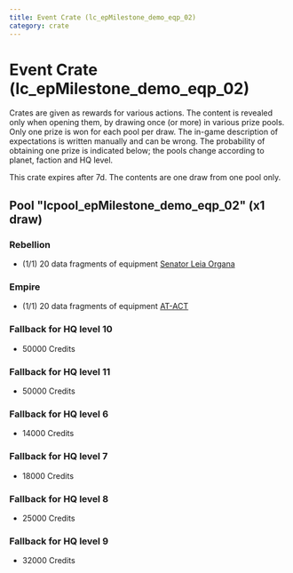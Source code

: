 ```yaml
---
title: Event Crate (lc_epMilestone_demo_eqp_02)
category: crate
---
```


# Event Crate (lc_epMilestone_demo_eqp_02)

Crates are given as rewards for various actions. The content is revealed only when opening them, by drawing once (or more) in various prize pools. Only one prize is won for each pool per draw. The in-game description of expectations is written manually and can be wrong. The probability of obtaining one prize is indicated below; the pools change according to planet, faction and HQ level.

This crate expires after 7d. The contents are one draw from one pool only.

## Pool "lcpool_epMilestone_demo_eqp_02" (x1 draw)

### Rebellion

  * (1/1) 20 data fragments of equipment [Senator Leia Organa](eqpRebelDiplomat)

### Empire

  * (1/1) 20 data fragments of equipment [AT-ACT](eqpEmpireCargoGreatDane)

### Fallback for HQ level 10

  * 50000 Credits

### Fallback for HQ level 11

  * 50000 Credits

### Fallback for HQ level 6

  * 14000 Credits

### Fallback for HQ level 7

  * 18000 Credits

### Fallback for HQ level 8

  * 25000 Credits

### Fallback for HQ level 9

  * 32000 Credits